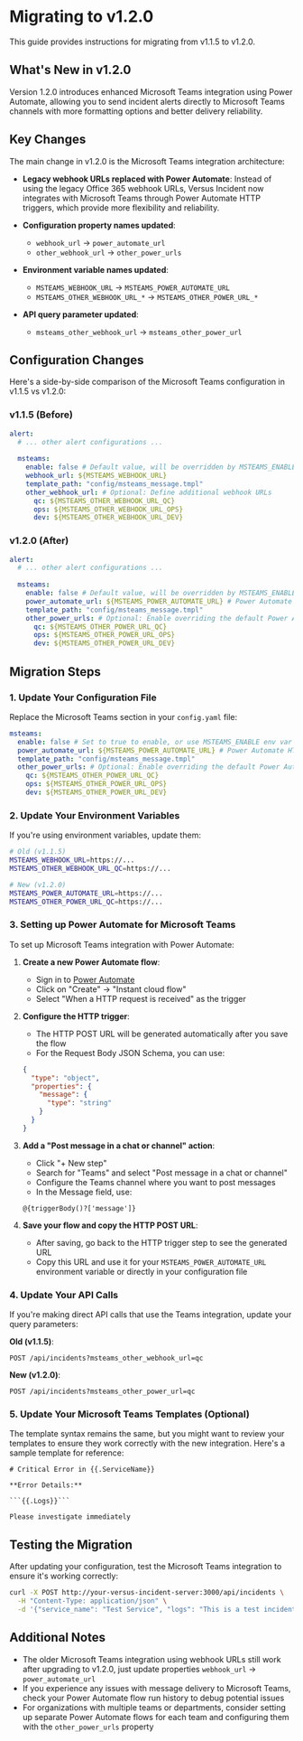 # Migrating to v1.2.0

This guide provides instructions for migrating from v1.1.5 to v1.2.0.

## What's New in v1.2.0

Version 1.2.0 introduces enhanced Microsoft Teams integration using Power Automate, allowing you to send incident alerts directly to Microsoft Teams channels with more formatting options and better delivery reliability.

## Key Changes

The main change in v1.2.0 is the Microsoft Teams integration architecture:

* **Legacy webhook URLs replaced with Power Automate**: Instead of using the legacy Office 365 webhook URLs, Versus Incident now integrates with Microsoft Teams through Power Automate HTTP triggers, which provide more flexibility and reliability.

* **Configuration property names updated**: 
  - `webhook_url` → `power_automate_url`
  - `other_webhook_url` → `other_power_urls`

* **Environment variable names updated**:
  - `MSTEAMS_WEBHOOK_URL` → `MSTEAMS_POWER_AUTOMATE_URL`
  - `MSTEAMS_OTHER_WEBHOOK_URL_*` → `MSTEAMS_OTHER_POWER_URL_*`

* **API query parameter updated**:
  - `msteams_other_webhook_url` → `msteams_other_power_url`

## Configuration Changes

Here's a side-by-side comparison of the Microsoft Teams configuration in v1.1.5 vs v1.2.0:

### v1.1.5 (Before)

```yaml
alert:
  # ... other alert configurations ...
  
  msteams:
    enable: false # Default value, will be overridden by MSTEAMS_ENABLE env var
    webhook_url: ${MSTEAMS_WEBHOOK_URL}
    template_path: "config/msteams_message.tmpl"
    other_webhook_url: # Optional: Define additional webhook URLs
      qc: ${MSTEAMS_OTHER_WEBHOOK_URL_QC}
      ops: ${MSTEAMS_OTHER_WEBHOOK_URL_OPS}
      dev: ${MSTEAMS_OTHER_WEBHOOK_URL_DEV}
```

### v1.2.0 (After)

```yaml
alert:
  # ... other alert configurations ...
  
  msteams:
    enable: false # Default value, will be overridden by MSTEAMS_ENABLE env var
    power_automate_url: ${MSTEAMS_POWER_AUTOMATE_URL} # Power Automate HTTP trigger URL
    template_path: "config/msteams_message.tmpl"
    other_power_urls: # Optional: Enable overriding the default Power Automate flow
      qc: ${MSTEAMS_OTHER_POWER_URL_QC}
      ops: ${MSTEAMS_OTHER_POWER_URL_OPS}
      dev: ${MSTEAMS_OTHER_POWER_URL_DEV}
```

## Migration Steps

### 1. Update Your Configuration File

Replace the Microsoft Teams section in your `config.yaml` file:

```yaml
msteams:
  enable: false # Set to true to enable, or use MSTEAMS_ENABLE env var
  power_automate_url: ${MSTEAMS_POWER_AUTOMATE_URL} # Power Automate HTTP trigger URL
  template_path: "config/msteams_message.tmpl"
  other_power_urls: # Optional: Enable overriding the default Power Automate flow
    qc: ${MSTEAMS_OTHER_POWER_URL_QC}
    ops: ${MSTEAMS_OTHER_POWER_URL_OPS}
    dev: ${MSTEAMS_OTHER_POWER_URL_DEV}
```

### 2. Update Your Environment Variables

If you're using environment variables, update them:

```bash
# Old (v1.1.5)
MSTEAMS_WEBHOOK_URL=https://...
MSTEAMS_OTHER_WEBHOOK_URL_QC=https://...

# New (v1.2.0)
MSTEAMS_POWER_AUTOMATE_URL=https://...
MSTEAMS_OTHER_POWER_URL_QC=https://...
```

### 3. Setting up Power Automate for Microsoft Teams

To set up Microsoft Teams integration with Power Automate:

1. **Create a new Power Automate flow**:
   - Sign in to [Power Automate](https://flow.microsoft.com)
   - Click on "Create" → "Instant cloud flow"
   - Select "When a HTTP request is received" as the trigger

2. **Configure the HTTP trigger**:
   - The HTTP POST URL will be generated automatically after you save the flow
   - For the Request Body JSON Schema, you can use:

   ```json
   {
     "type": "object",
     "properties": {
       "message": {
         "type": "string"
       }
     }
   }
   ```

3. **Add a "Post message in a chat or channel" action**:
   - Click "+ New step"
   - Search for "Teams" and select "Post message in a chat or channel"
   - Configure the Teams channel where you want to post messages
   - In the Message field, use:
   ```
   @{triggerBody()?['message']}
   ```

4. **Save your flow and copy the HTTP POST URL**:
   - After saving, go back to the HTTP trigger step to see the generated URL
   - Copy this URL and use it for your `MSTEAMS_POWER_AUTOMATE_URL` environment variable or directly in your configuration file

### 4. Update Your API Calls

If you're making direct API calls that use the Teams integration, update your query parameters:

**Old (v1.1.5)**:
```
POST /api/incidents?msteams_other_webhook_url=qc
```

**New (v1.2.0)**:
```
POST /api/incidents?msteams_other_power_url=qc
```

### 5. Update Your Microsoft Teams Templates (Optional)

The template syntax remains the same, but you might want to review your templates to ensure they work correctly with the new integration. Here's a sample template for reference:

```
# Critical Error in {{.ServiceName}}
 
**Error Details:**

```{{.Logs}}```

Please investigate immediately
```

## Testing the Migration

After updating your configuration, test the Microsoft Teams integration to ensure it's working correctly:

```bash
curl -X POST http://your-versus-incident-server:3000/api/incidents \
  -H "Content-Type: application/json" \
  -d '{"service_name": "Test Service", "logs": "This is a test incident alert for Microsoft Teams integration"}'
```

## Additional Notes

- The older Microsoft Teams integration using webhook URLs still work after upgrading to v1.2.0, just update properties `webhook_url` → `power_automate_url`
- If you experience any issues with message delivery to Microsoft Teams, check your Power Automate flow run history to debug potential issues
- For organizations with multiple teams or departments, consider setting up separate Power Automate flows for each team and configuring them with the `other_power_urls` property